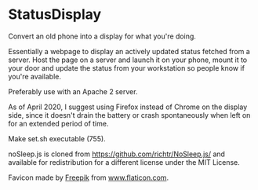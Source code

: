 # StatusDisplay
Convert an old phone into a display for what you're doing. 

Essentially a webpage to display an actively updated status fetched from a server. Host the page on a server and launch it on your phone, mount it to your door and update the status from your workstation so people know if you're available.

Preferably use with an Apache 2 server.

As of April 2020, I suggest using Firefox instead of Chrome on the display side, since it doesn't drain the battery or crash spontaneously when left on for an extended period of time.

Make set.sh executable (755).

noSleep.js is cloned from https://github.com/richtr/NoSleep.js/ and available for redistribution for a different license under the MIT License.

Favicon made by <a href="https://www.flaticon.com/authors/freepik" title="Freepik">Freepik</a> from <a href="https://www.flaticon.com/" title="Flaticon"> www.flaticon.com</a>.